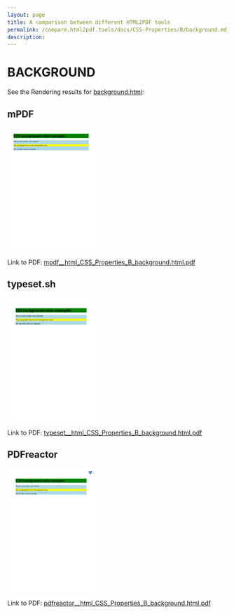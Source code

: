 ```yaml
---
layout: page
title: A comparison between different HTML2PDF tools
permalink: /compare.html2pdf.tools/docs/CSS-Properties/B/background.md
description: 
---
```


# BACKGROUND

See the Rendering results for [background.html](/html/CSS%20Properties/B/background.html):

## mPDF
![](mpdf__html_CSS_Properties_B_background.html.png) 

Link to PDF: [mpdf__html_CSS_Properties_B_background.html.pdf](mpdf__html_CSS_Properties_B_background.html.pdf)

## typeset.sh
![](typeset__html_CSS_Properties_B_background.html.png) 

Link to PDF: [typeset__html_CSS_Properties_B_background.html.pdf](typeset__html_CSS_Properties_B_background.html.pdf)

## PDFreactor
![](pdfreactor__html_CSS_Properties_B_background.html.png) 

Link to PDF: [pdfreactor__html_CSS_Properties_B_background.html.pdf](pdfreactor__html_CSS_Properties_B_background.html.pdf)
